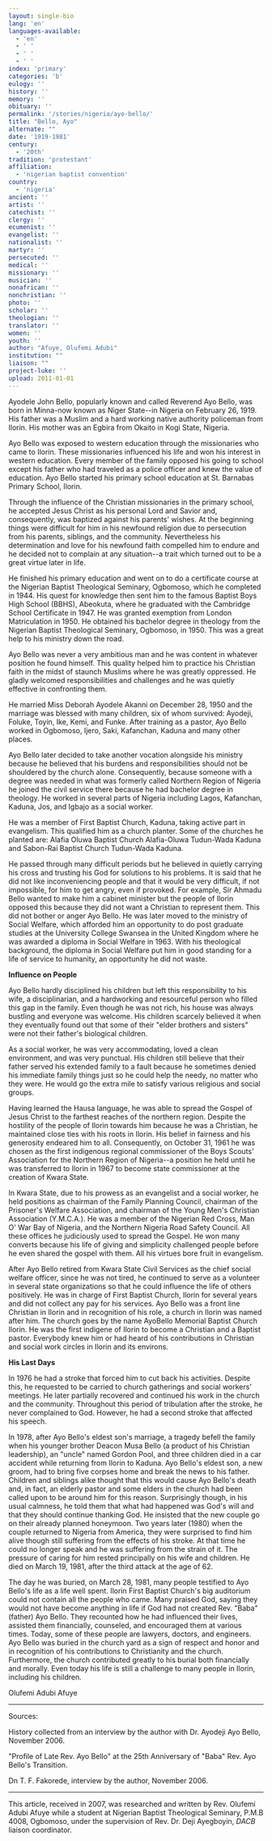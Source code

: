 ```yaml
---
layout: single-bio
lang: 'en'
languages-available:
  - 'en'
  - ' '
  - ' '
  - ' '
index: 'primary'
categories: 'b'
eulogy: ''
history: ''
memory: ''
obituary: ''
permalink: '/stories/nigeria/ayo-bello/'
title: "Bello, Ayo"
alternate: ""
date: '1919-1981'
century:
  - '20th'
tradition: 'protestant'
affiliation:
  - 'nigerian baptist convention'
country:
  - 'nigeria'
ancient: ''
artist: ''
catechist: ''
clergy: ''
ecumenist: ''
evangelist: ''
nationalist: ''
martyr: ''
persecuted: ''
medical: ''
missionary: ''
musician: ''
nonafrican: ''
nonchristian: ''
photo: ''
scholar: ''
theologian: ''
translator: ''
women: ''
youth: ''
author: "Afuye, Olufemi Adubi"
institution: ""
liaison: ""
project-luke: ''
upload: 2011-01-01
---
```




Ayodele John Bello, popularly known and called Reverend Ayo Bello, was born in Minna-now known as Niger State--in Nigeria on February 26, 1919. His father was a Muslim and a hard working native authority policeman from Ilorin. His mother was an Egbira from Okaito in Kogi State, Nigeria.

Ayo Bello was exposed to western education through the missionaries who came to Ilorin. These missionaries influenced his life and won his interest in western education. Every member of the family opposed his going to school except his father who had traveled as a police officer and knew the value of education. Ayo Bello started his primary school education at St. Barnabas Primary School, Ilorin.

Through the influence of the Christian missionaries in the primary school, he accepted Jesus Christ as his personal Lord and Savior and, consequently, was baptized against his parents' wishes. At the beginning things were difficult for him in his newfound religion due to persecution from his parents, siblings, and the community. Nevertheless his determination and love for his newfound faith compelled him to endure and he decided not to complain at any situation--a trait which turned out to be a great virtue later in life.

He finished his primary education and went on to do a certificate course at the Nigerian Baptist Theological Seminary, Ogbomoso, which he completed in 1944. His quest for knowledge then sent him to the famous Baptist Boys High School (BBHS), Abeokuta, where he graduated with the Cambridge School Certificate in 1947. He was granted exemption from London Matriculation in 1950. He obtained his bachelor degree in theology from the Nigerian Baptist Theological Seminary, Ogbomoso, in 1950. This was a great help to his ministry down the road.

Ayo Bello was never a very ambitious man and he was content in whatever position he found himself. This quality helped him to practice his Christian faith in the midst of staunch Muslims where he was greatly oppressed. He gladly welcomed responsibilities and challenges and he was quietly effective in confronting them.

He married Miss Deborah Ayodele Akanni on December 28, 1950 and the marriage was blessed with many children, six of whom survived: Ayodeji, Foluke, Toyin, Ike, Kemi, and Funke. After training as a pastor, Ayo Bello worked in Ogbomoso, Ijero, Saki, Kafanchan, Kaduna and many other places.

Ayo Bello later decided to take another vocation alongside his ministry because he believed that his burdens and responsibilities should not be shouldered by the church alone. Consequently, because someone with a degree was needed in what was formerly called Northern Region of Nigeria he joined the civil service there because he had bachelor degree in theology. He worked in several parts of Nigeria including Lagos, Kafanchan, Kaduna, Jos, and Igbajo as a social worker.

He was a member of First Baptist Church, Kaduna, taking active part in evangelism. This qualified him as a church planter. Some of the churches he planted are: Alafia Oluwa Baptist Church Alafia-Oluwa Tudun-Wada Kaduna and Sabon-Rai Baptist Church Tudun-Wada Kaduna.

He passed through many difficult periods but he believed in quietly carrying his cross and trusting his God for solutions to his problems. It is said that he did not like inconveniencing people and that it would be very difficult, if not impossible, for him to get angry, even if provoked. For example, Sir Ahmadu Bello wanted to make him a cabinet minister but the people of Ilorin opposed this because they did not want a Christian to represent them. This did not bother or anger Ayo Bello. He was later moved to the ministry of Social Welfare, which afforded him an opportunity to do post graduate studies at the University College Swansea in the United Kingdom where he was awarded a diploma in Social Welfare in 1963. With his theological background, the diploma in Social Welfare put him in good standing for a life of service to humanity, an opportunity he did not waste.

**Influence on People**

Ayo Bello hardly disciplined his children but left this responsibility to his wife, a disciplinarian, and a hardworking and resourceful person who filled this gap in the family. Even though he was not rich, his house was always bustling and everyone was welcome. His children scarcely believed it when they eventually found out that some of their "elder brothers and sisters" were not their father's biological children.

As a social worker, he was very accommodating, loved a clean environment, and was very punctual. His children still believe that their father served his extended family to a fault because he sometimes denied his immediate family things just so he could help the needy, no matter who they were. He would go the extra mile to satisfy various religious and social groups.

Having learned the Hausa language, he was able to spread the Gospel of Jesus Christ to the farthest reaches of the northern region. Despite the hostility of the people of Ilorin towards him because he was a Christian, he maintained close ties with his roots in Ilorin. His belief in fairness and his generosity endeared him to all. Consequently, on October 31, 1961 he was chosen as the first indigenous regional commissioner of the Boys Scouts' Association for the Northern Region of Nigeria--a position he held until he was transferred to Ilorin in 1967 to become state commissioner at the creation of Kwara State.

In Kwara State, due to his prowess as an evangelist and a social worker, he held positions as chairman of the Family Planning Council, chairman of the Prisoner's Welfare Association, and chairman of the Young Men's Christian Association (Y.M.C.A.). He was a member of the Nigerian Red Cross, Man O' War Bay of Nigeria, and the Northern Nigeria Road Safety Council.  All these offices he judiciously used to spread the Gospel. He won many converts because his life of giving and simplicity challenged people before he even shared the gospel with them. All his virtues bore fruit in evangelism.

After Ayo Bello retired from Kwara State Civil Services as the chief social welfare officer, since he was not tired, he continued to serve as a volunteer in several state organizations so that he could influence the life of others positively. He was in charge of First Baptist Church, Ilorin for several years and did not collect any pay for his services. Ayo Bello was a front line Christian in Ilorin and in recognition of his role, a church in Ilorin was named after him. The church goes by the name AyoBello Memorial Baptist Church Ilorin. He was the first indigene of Ilorin to become a Christian and a Baptist pastor. Everybody knew him or had heard of his contributions in Christian and social work circles in Ilorin and its environs.

**His Last Days**

In 1976 he had a stroke that forced him to cut back his activities. Despite this, he requested to be carried to church gatherings and social workers' meetings. He later partially recovered and continued his work in the church and the community. Throughout this period of tribulation after the stroke, he never complained to God. However, he had a second stroke that affected his speech.

In 1978, after Ayo Bello's eldest son's marriage, a tragedy befell the family when his younger brother Deacon Musa Bello (a product of his Christian leadership), an "uncle" named Gordon Pool, and three children died in a car accident while returning from Ilorin to Kaduna. Ayo Bello's eldest son, a new groom, had to bring five corpses home and break the news to his father. Children and siblings alike thought that this would cause Ayo Bello's death and, in fact, an elderly pastor and some elders in the church had been called upon to be around him for this reason. Surprisingly though, in his usual calmness, he told them that what had happened was God's will and that they should continue thanking God. He insisted that the new couple go on their already planned honeymoon. Two years later (1980) when the couple returned to Nigeria from America, they were surprised to find him alive though still suffering from the effects of his stroke. At that time he could no longer speak and he was suffering from the strain of it. The pressure of caring for him rested principally on his wife and children. He died on March 19, 1981, after the third attack at the age of 62.

The day he was buried, on March 28, 1981, many people testified to Ayo Bello's life as a life well spent. Ilorin First Baptist Church's big auditorium could not contain all the people who came. Many praised God, saying they would not have become anything in life if God had not created Rev. "Baba" (father) Ayo Bello. They recounted how he had influenced their lives, assisted them financially, counseled, and encouraged them at various times. Today, some of these people are lawyers, doctors, and engineers. Ayo Bello was buried in the church yard as a sign of respect and honor and in recognition of his contributions to Christianity and the church. Furthermore, the church contributed greatly to his burial both financially and morally. Even today his life is still a challenge to many people in Ilorin, including his children.

Olufemi Adubi Afuye

---

Sources:

History collected from an interview by the author with Dr. Ayodeji Ayo Bello, November 2006.

"Profile of Late Rev. Ayo Bello" at the 25th Anniversary of "Baba" Rev. Ayo Bello's Transition.

Dn T. F. Fakorede, interview by the author, November 2006.

---

This article, received in 2007, was researched and written by Rev. Olufemi Adubi Afuye while a student at Nigerian Baptist Theological Seminary, P.M.B 4008, Ogbomoso, under the supervision of Rev. Dr. Deji Ayegboyin, *DACB* liaison coordinator.
